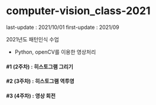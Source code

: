 # computer-vision_class-2021
last-update : 2021/10/01
first-update : 2021/09

2021년도 패턴인식 수업
* Python, openCV를 이용한 영상처리

#### #1 (2주차) : 히스토그램 그리기
#### #2 (3주차) : 히스토그램 역투영
#### #3 (4주차) : 영상 회전
